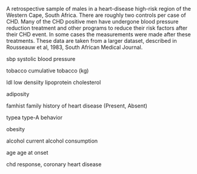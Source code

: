 A retrospective sample of males in a heart-disease high-risk region
of the Western Cape, South Africa. There are roughly two controls per
case of CHD. Many of the CHD positive men have undergone blood
pressure reduction treatment and other programs to reduce their risk
factors after their CHD event. In some cases the measurements were
made after these treatments. These data are taken from a larger
dataset, described in  Rousseauw et al, 1983, South African Medical
Journal. 

sbp		systolic blood pressure

tobacco		cumulative tobacco (kg)

ldl		low densiity lipoprotein cholesterol

adiposity

famhist		family history of heart disease (Present, Absent)

typea		type-A behavior

obesity

alcohol		current alcohol consumption

age		age at onset

chd		response, coronary heart disease
